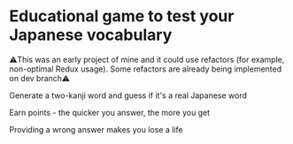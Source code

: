 # Educational game to test your Japanese vocabulary

⚠️This was an early project of mine and it could use refactors (for example, non-optimal Redux usage). Some refactors are already being implemented on dev branch⚠️

Generate a two-kanji word and guess if it's a real Japanese word

Earn points - the quicker you answer, the more you get

Providing a wrong answer makes you lose a life

